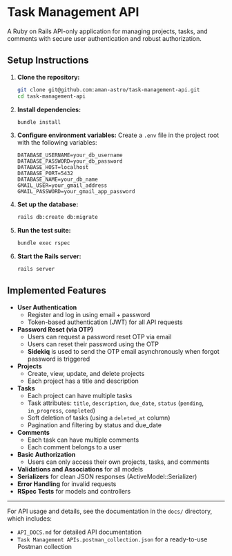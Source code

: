 # Task Management API

A Ruby on Rails API-only application for managing projects, tasks, and comments with secure user authentication and robust authorization.

## Setup Instructions

1. **Clone the repository:**
   ```sh
   git clone git@github.com:aman-astro/task-management-api.git
   cd task-management-api
   ```

2. **Install dependencies:**
   ```sh
   bundle install
   ```

3. **Configure environment variables:**
   Create a `.env` file in the project root with the following variables:
   ```env
   DATABASE_USERNAME=your_db_username
   DATABASE_PASSWORD=your_db_password
   DATABASE_HOST=localhost
   DATABASE_PORT=5432
   DATABASE_NAME=your_db_name
   GMAIL_USER=your_gmail_address
   GMAIL_PASSWORD=your_gmail_app_password
   ```

4. **Set up the database:**
   ```sh
   rails db:create db:migrate
   ```

5. **Run the test suite:**
   ```sh
   bundle exec rspec
   ```

6. **Start the Rails server:**
   ```sh
   rails server
   ```

## Implemented Features

- **User Authentication**
  - Register and log in using email + password
  - Token-based authentication (JWT) for all API requests
- **Password Reset (via OTP)**
  - Users can request a password reset OTP via email
  - Users can reset their password using the OTP
  - **Sidekiq** is used to send the OTP email asynchronously when forgot password is triggered
- **Projects**
  - Create, view, update, and delete projects
  - Each project has a title and description
- **Tasks**
  - Each project can have multiple tasks
  - Task attributes: `title`, `description`, `due_date`, `status` (`pending`, `in_progress`, `completed`)
  - Soft deletion of tasks (using a `deleted_at` column)
  - Pagination and filtering by status and due_date
- **Comments**
  - Each task can have multiple comments
  - Each comment belongs to a user
- **Basic Authorization**
  - Users can only access their own projects, tasks, and comments
- **Validations and Associations** for all models
- **Serializers** for clean JSON responses (ActiveModel::Serializer)
- **Error Handling** for invalid requests
- **RSpec Tests** for models and controllers

---

For API usage and details, see the documentation in the `docs/` directory, which includes:
- `API_DOCS.md` for detailed API documentation
- `Task Management APIs.postman_collection.json` for a ready-to-use Postman collection
